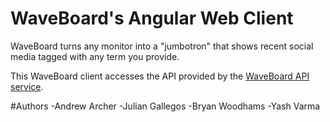 WaveBoard's Angular Web Client
==============

WaveBoard turns any monitor into a "jumbotron" that shows recent social media tagged with any term you provide.

This WaveBoard client accesses the API provided by the [WaveBoard API service](https://github.com/MediaDash/api_wrappers).

#Authors
-Andrew Archer
-Julian Gallegos
-Bryan Woodhams
-Yash Varma
